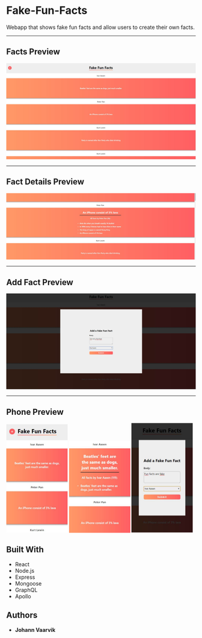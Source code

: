 # Fake-Fun-Facts

Webapp that shows fake fun facts and allow users to create their own facts.

<hr />

## Facts Preview

<img src="https://github.com/vaarvik/fake-fun-facts/blob/master/client/public/img/fff_facts.JPG"/>
<hr />

## Fact Details Preview

<img src="https://github.com/vaarvik/fake-fun-facts/blob/master/client/public/img/fff_fact_details.JPG"/>
<hr />

## Add Fact Preview

<img src="https://github.com/vaarvik/fake-fun-facts/blob/master/client/public/img/fff_add_fact.JPG" />
<hr />

## Phone Preview

<div>
  <img src="https://github.com/vaarvik/fake-fun-facts/blob/master/client/public/img/m_fff_facts.JPG" width=32.3%/>
  <img src="https://github.com/vaarvik/fake-fun-facts/blob/master/client/public/img/m_fff_fact_details.JPG" width=32.3%/>
  <img src="https://github.com/vaarvik/fake-fun-facts/blob/master/client/public/img/m_fff_add_fact.JPG" width=32.3%/>
</div>

## Built With

- React
- Node.js
- Express
- Mongoose
- GraphQL
- Apollo

## Authors

- **Johann Vaarvik**
